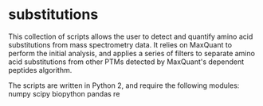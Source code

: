 # substitutions

This collection of scripts allows the user to detect and quantify amino acid substitutions from mass spectrometry data. It relies on MaxQuant to perform the initial analysis, and applies a series of filters to separate amino acid substitutions from other PTMs detected by MaxQuant's dependent peptides algorithm.

The scripts are written in Python 2, and require the following modules:
numpy
scipy
biopython
pandas
re

